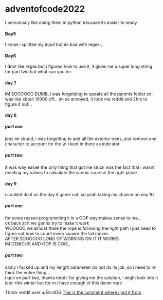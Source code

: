 # adventofcode2022

I personnaly like doing them in python because its easier to ready

#### Day5

I know i splitted my input but im bad with regex...

#### Day6

I dont like regex but i figured how to use it, it gives me a super long string for part two but what can you do

#### day 7

IM SOOOOOO DUMB, i was forgettting to update all the parents folder so i was like about 10000 off... im so annoyed, it took me reddit and 2hrs to figure it out...

#### day 8

##### part one

jeez im stupid, i was forgetting to add all the exterior trees, and remove one character to account for the \n i kept in there as indicator

##### part two

it was way easier the only thing that got me stuck was the fact that i wasnt reseting my values to calculate the scenic score at the right place

#### day 9

i couldnt do it on the day it game out, so yeah taking my chance on day 10

##### part one

for some reason programming it in a OOP way makes sense to me...  
ok back at it we gonna try to make it work  
WOOOOO we almost there the rope is following the right path i just need to figure out how to count every square the tail moves  
AFTER SOOOOOO LONG OF WORKING ON IT IT WORKS  
IM GENIOUS AND OOP IS COOL

##### part two

sadly i fucked up and my length parameter do not do its job, so i need to re think the entire thing...  
i quit on part two, thanks reddit for giving me the solution, i might look into it later this winter but for rn i have enough of this damn rope

Thank reddit user u/ElliotDG
[This is the comment where i got it from](https://www.reddit.com/r/adventofcode/comments/zgnice/comment/izq9wcn/?utm_source=share&utm_medium=web2x&context=3)
